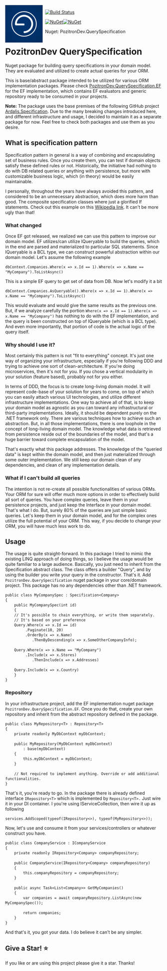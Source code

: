 <img align="left" src="pozitronlogo.png" width="120" height="120">

&nbsp; [![Build Status](https://dev.azure.com/pozitrondev/PozitronDev.QuerySpecification/_apis/build/status/fiseni.PozitronDev.QuerySpecification?branchName=master)](https://dev.azure.com/pozitrondev/PozitronDev.QuerySpecification/_build/latest?definitionId=4&branchName=master)

&nbsp; [![NuGet](https://img.shields.io/nuget/v/PozitronDev.QuerySpecification.svg)](https://www.nuget.org/packages/PozitronDev.QuerySpecification)[![NuGet](https://img.shields.io/nuget/dt/PozitronDev.QuerySpecification.svg)](https://www.nuget.org/packages/PozitronDev.QuerySpecification)

&nbsp; Nuget: PozitronDev.QuerySpecification

# PozitronDev QuerySpecification

Nuget package for building query specifications in your domain model. They are evaluated and utilized to create actual queries for your ORM.

This is base/abstract package intended to be utilized for various ORM implementation packages. Please check [PozitronDev.QuerySpecification.EF](https://github.com/fiseni/QuerySpecificationEF) for the EF implementation, which contains EF evaluators and generic repository ready to be consumed in your projects.

<strong>Note:</strong> The package uses the base premises of the following GitHub project [Ardalis.Specification](https://github.com/fiseni/QuerySpecificationEF). Due to the many breaking changes introduced here, and different infrastructure and usage, I decided to maintain it as a separate package for now. Feel free to check both packages and use them as you desire.

## What is specification pattern

Specification pattern in general is a way of combining and encapsulating set of business rules. Once you create them, you can test if domain objects satisfy these defined rules or not. Historically, the initiative had nothing to do with DB related queries or anything with persistence, but more with customizable business logic, which (in theory) would be easily maintainable.

I personally, throughout the years have always avoided this pattern, and considered to be an unnecessary abstraction, which does more harm than good. The composite specification classes where just a glorified If statements. Check out this example on this [Wikipedia link](https://en.wikipedia.org/wiki/Specification_pattern). It can't be more ugly than that!

### What changed

Once EF got released, we realized we can use this pattern to improve our domain model. EF utilizes/can utilize IQueryable<T> to build the queries, which in the end are parsed and materialized to particular SQL statements. Since IQueryable<T> is a BCL type, we can construct powerful abstraction within our domain model. Let's assume the following example

```
dbContext.Companies.Where(x => x.Id == 1).Where(x => x.Name == "MyCompany").ToListAsync()
```
This is a simple EF query to get set of data from DB. Now let's modify it a bit

```
dbContext.Companies.AsQueryable().Where(x => x.Id == 1).Where(x => x.Name == "MyCompany").ToListAsync()
```
This would evaluate and would give the same results as the previous one. But, if we analyze carefully the portion `Where(x => x.Id == 1).Where(x => x.Name == "MyCompany")` has nothing to do with the EF implementation, and the query is been constructed on top of IQueryable<T> (which is a BCL type). And even more importantly, that portion of code is the actual logic of the query itself.

### Why should I use it?

Most certainly this pattern is not "fit to everything" concept. It's just one way of organizing your infrastructure, especially if you're following DDD and trying to achieve one sort of clean-architecture. If you're doing microservices, then it's not for you. If you chose a vertical modularity in your solution (feature based), probably not for you either.

In terms of DDD, the focus is to create long-living domain model. It will represent code-base of your solution for years to come, on top of which you can easily attach various UI technologies, and utilize different infrastructure implementations. One way to achieve all of that, is to keep your domain model as agnostic as you can toward any infrastructural or third-party implementations. Ideally, it should be dependent purely on the .NET framework only.
There are various techniques how to achieve such an abstraction. But, in all those implementations, there is one loophole in the concept of long-living domain model. The knowledge what data is retrieved from persistence reside out of the boundaries of the model, and that's a huge barrier toward complete encapsulation of the model.

That's exactly what this package addresses. The knowledge of the "queried data" is kept within the domain model, and then just materialized through some outer implementation. We still keep our domain clean of any dependencies, and clean of any implementation details.

### What if I can't build all queries

The intention is not re-create all possible functionalities of various ORMs. Your ORM for sure will offer much more options in order to effectively build all sort of queries. You have complex queries, leave them in your persistence projects, and just keep the Interface in your domain model. That's what I do. But, surely 80% of the queries are just simple basic queries. Let's keep them in your domain model, and for the complex ones utilize the full potential of your ORM. This way, if you decide to change your ORM, you will have much less work to do.

## Usage

The usage is quite straight-forward. In this package I tried to mimic the existing LINQ approach of doing things, so I believe the usage would be quite familiar to a large audience.
Basically, you just need to inherit from the Specification abstract class. The class offers a builder "Query", and by using the builder you write your query in the constructor. That's it.
Add `PozitronDev.QuerySpecification` nuget package in your core/domain project. This package has no any dependencies other than .NET framework.

```
public class MyCompanySpec : Specification<Company>
{
    public MyCompanySpec(int id)
    {
	// It's possible to chain everything, or write them separately. 
	// It's based on your preference
	Query.Where(x => x.Id == id)
		 .Paginate(10, 20)
		 .OrderBy(x => x.Name)
			.ThenByDescending(x => x.SomeOtherCompanyInfo);

	Query.Where(x => x.Name == "MyCompany")
		 .Include(x => x.Stores)
			.ThenInclude(x => x.Addresses)

	Query.Include(x => x.Country)
    }
}
```

### Repository

In your infrastructure project, add the EF implementation nuget package `PozitronDev.QuerySpecification.EF`. Once you do that, create your own repository and inherit from the abstract repository defined in the package.

```
public class MyRepository<T> : Repository<T>
{
	private readonly MyDbContext myDbContext;

	public MyRepository(MyDbContext myDbContext)
		: base(myDbContext)
	{
		this.myDbContext = myDbContext;
	}

	// Not required to implement anything. Override or add additional functionalities.
}
```

That's it, you're ready to go. In the package there is already defined interface `IRepository<T>` which is implemented by `Repository<T>.` Just wire it in your DI container. I you're using IServiceCollection, then wire it up as following

```
services.AddScoped(typeof(IRepository<>), typeof(MyRepository<>));
```

Now, let's use and consume it from your services/controllers or whatever construct you have.

```
public class CompanyService : ICompanyService
{
	private readonly IRepository<Company> companyRepository;

	public CompanyService(IRepository<Company> companyRepository)
	{
		this.companyRepository = companyRepository;
	}
	
	public async Task<List<Company>> GetMyCompanies()
	{
		var companies = await companyRepository.ListAsync(new MyCompanySpec());

		return companies;
	}
}
```

And that's it, you got your data. I do believe it can't be any simpler.


## Give a Star! :star:
If you like or are using this project please give it a star. Thanks!
